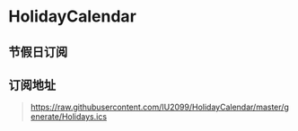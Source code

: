 # HolidayCalendar

## 节假日订阅

## 订阅地址
> https://raw.githubusercontent.com/IU2099/HolidayCalendar/master/generate/Holidays.ics
